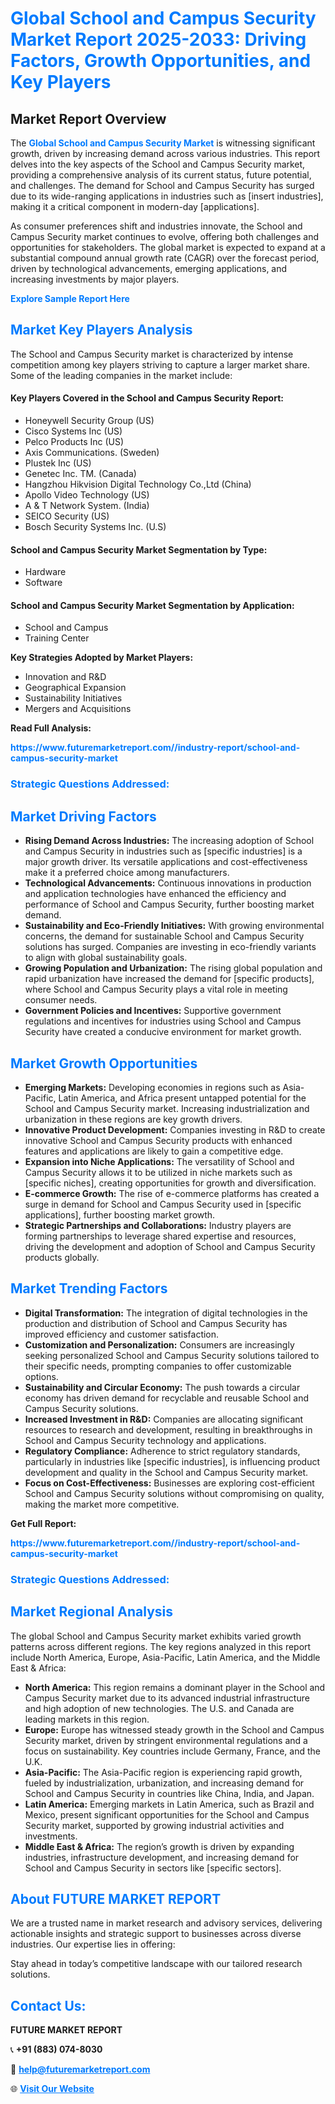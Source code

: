 <h1 style="color: #007BFF;">Global School and Campus Security Market Report 2025-2033: Driving Factors, Growth Opportunities, and Key Players</h1>

<section id="overview">
<h2>Market Report Overview</h2>
<p>The <a href="https://www.futuremarketreport.com//industry-report/school-and-campus-security-market" style="color: #007BFF; text-decoration: none;"><strong>Global School and Campus Security Market</strong></a> is witnessing significant growth, driven by increasing demand across various industries. This report delves into the key aspects of the School and Campus Security market, providing a comprehensive analysis of its current status, future potential, and challenges. The demand for School and Campus Security has surged due to its wide-ranging applications in industries such as [insert industries], making it a critical component in modern-day [applications].</p>
<p>As consumer preferences shift and industries innovate, the School and Campus Security market continues to evolve, offering both challenges and opportunities for stakeholders. The global market is expected to expand at a substantial compound annual growth rate (CAGR) over the forecast period, driven by technological advancements, emerging applications, and increasing investments by major players.</p>
</section>

<section id="overview">
<p><a href="https://www.futuremarketreport.com//request-sample/reportId=63025" style="color: #007BFF; text-decoration: none;"><strong>Explore Sample Report Here</strong></a></p>
</section>

<section id="key-players">
<h2 style="color: #007BFF;">Market Key Players Analysis</h2>
<p>The School and Campus Security market is characterized by intense competition among key players striving to capture a larger market share. Some of the leading companies in the market include:</p>
<h4>Key Players Covered in the School and Campus Security Report:</h4>
<ul><li>Honeywell Security Group (US)</li><li>Cisco Systems Inc (US)</li><li>Pelco Products Inc (US)</li><li>Axis Communications. (Sweden)</li><li>Plustek Inc (US)</li><li>Genetec Inc. TM. (Canada)</li><li>Hangzhou Hikvision Digital Technology Co.,Ltd (China)</li><li>Apollo Video Technology (US)</li><li>A &amp; T Network System. (India)</li><li>SEICO Security (US)</li><li>Bosch Security Systems Inc. (U.S)</li></ul>
<h4>School and Campus Security Market Segmentation by Type:</h4>
<ul><li>Hardware</li><li>Software</li></ul>

<h4>School and Campus Security Market Segmentation by Application:</h4>
<ul><li>School and Campus</li><li>Training Center</li></ul>
<p><strong>Key Strategies Adopted by Market Players:</strong></p>
<ul>
<li>Innovation and R&D</li>
<li>Geographical Expansion</li>
<li>Sustainability Initiatives</li>
<li>Mergers and Acquisitions</li>
</ul>
</section>

<section>
<p><strong>Read Full Analysis: </strong></p><a href="https://www.futuremarketreport.com//industry-report/school-and-campus-security-market" style="color: #007BFF; text-decoration: none;"><strong>https://www.futuremarketreport.com//industry-report/school-and-campus-security-market</strong></a>
<h3 style="color: #007BFF;">Strategic Questions Addressed:</h3>
</section>

<section id="driving-factors">
<h2 style="color: #007BFF;">Market Driving Factors</h2>
<ul>
<li><strong>Rising Demand Across Industries:</strong> The increasing adoption of School and Campus Security in industries such as [specific industries] is a major growth driver. Its versatile applications and cost-effectiveness make it a preferred choice among manufacturers.</li>
<li><strong>Technological Advancements:</strong> Continuous innovations in production and application technologies have enhanced the efficiency and performance of School and Campus Security, further boosting market demand.</li>
<li><strong>Sustainability and Eco-Friendly Initiatives:</strong> With growing environmental concerns, the demand for sustainable School and Campus Security solutions has surged. Companies are investing in eco-friendly variants to align with global sustainability goals.</li>
<li><strong>Growing Population and Urbanization:</strong> The rising global population and rapid urbanization have increased the demand for [specific products], where School and Campus Security plays a vital role in meeting consumer needs.</li>
<li><strong>Government Policies and Incentives:</strong> Supportive government regulations and incentives for industries using School and Campus Security have created a conducive environment for market growth.</li>
</ul>
</section>

<section id="growth-opportunities">
<h2 style="color: #007BFF;">Market Growth Opportunities</h2>
<ul>
<li><strong>Emerging Markets:</strong> Developing economies in regions such as Asia-Pacific, Latin America, and Africa present untapped potential for the School and Campus Security market. Increasing industrialization and urbanization in these regions are key growth drivers.</li>
<li><strong>Innovative Product Development:</strong> Companies investing in R&D to create innovative School and Campus Security products with enhanced features and applications are likely to gain a competitive edge.</li>
<li><strong>Expansion into Niche Applications:</strong> The versatility of School and Campus Security allows it to be utilized in niche markets such as [specific niches], creating opportunities for growth and diversification.</li>
<li><strong>E-commerce Growth:</strong> The rise of e-commerce platforms has created a surge in demand for School and Campus Security used in [specific applications], further boosting market growth.</li>
<li><strong>Strategic Partnerships and Collaborations:</strong> Industry players are forming partnerships to leverage shared expertise and resources, driving the development and adoption of School and Campus Security products globally.</li>
</ul>
</section>

<section id="trending-factors">
<h2 style="color: #007BFF;">Market Trending Factors</h2>
<ul>
<li><strong>Digital Transformation:</strong> The integration of digital technologies in the production and distribution of School and Campus Security has improved efficiency and customer satisfaction.</li>
<li><strong>Customization and Personalization:</strong> Consumers are increasingly seeking personalized School and Campus Security solutions tailored to their specific needs, prompting companies to offer customizable options.</li>
<li><strong>Sustainability and Circular Economy:</strong> The push towards a circular economy has driven demand for recyclable and reusable School and Campus Security solutions.</li>
<li><strong>Increased Investment in R&D:</strong> Companies are allocating significant resources to research and development, resulting in breakthroughs in School and Campus Security technology and applications.</li>
<li><strong>Regulatory Compliance:</strong> Adherence to strict regulatory standards, particularly in industries like [specific industries], is influencing product development and quality in the School and Campus Security market.</li>
<li><strong>Focus on Cost-Effectiveness:</strong> Businesses are exploring cost-efficient School and Campus Security solutions without compromising on quality, making the market more competitive.</li>
</ul>
</section>

<section>
<p><strong>Get Full Report: </strong></p><a href="https://www.futuremarketreport.com//industry-report/school-and-campus-security-market" style="color: #007BFF; text-decoration: none;"><strong>https://www.futuremarketreport.com//industry-report/school-and-campus-security-market</strong></a>
<h3 style="color: #007BFF;">Strategic Questions Addressed:</h3>
</section>


<section id="regional-analysis">
<h2 style="color: #007BFF;">Market Regional Analysis</h2>
<p>The global School and Campus Security market exhibits varied growth patterns across different regions. The key regions analyzed in this report include North America, Europe, Asia-Pacific, Latin America, and the Middle East & Africa:</p>
<ul>
<li><strong>North America:</strong> This region remains a dominant player in the School and Campus Security market due to its advanced industrial infrastructure and high adoption of new technologies. The U.S. and Canada are leading markets in this region.</li>
<li><strong>Europe:</strong> Europe has witnessed steady growth in the School and Campus Security market, driven by stringent environmental regulations and a focus on sustainability. Key countries include Germany, France, and the U.K.</li>
<li><strong>Asia-Pacific:</strong> The Asia-Pacific region is experiencing rapid growth, fueled by industrialization, urbanization, and increasing demand for School and Campus Security in countries like China, India, and Japan.</li>
<li><strong>Latin America:</strong> Emerging markets in Latin America, such as Brazil and Mexico, present significant opportunities for the School and Campus Security market, supported by growing industrial activities and investments.</li>
<li><strong>Middle East & Africa:</strong> The region’s growth is driven by expanding industries, infrastructure development, and increasing demand for School and Campus Security in sectors like [specific sectors].</li>
</ul>
</section>

<footer>
<h2 style="color: #007BFF;">About FUTURE MARKET REPORT</h2>
<p>We are a trusted name in market research and advisory services, delivering actionable insights and strategic support to businesses across diverse industries. Our expertise lies in offering:</p>

<p>Stay ahead in today’s competitive landscape with our tailored research solutions.</p>

<h2 style="color: #007BFF;">Contact Us:</h2>
<p><strong>FUTURE MARKET REPORT</strong></p>
<p>📞 <strong>+91 (883) 074-8030</strong></p>
<p>📧 <strong><a href="mailto:help@futuremarketreport.com" style="color: #007BFF;">help@futuremarketreport.com</a></strong></p>
<p>🌐 <strong><a href="https://www.futuremarketreport.com/" style="color: #007BFF;">Visit Our Website</a></strong></p>
</footer>